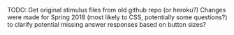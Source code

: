 TODO: Get original stimulus files from old github repo (or heroku?)
Changes were made for Spring 2018 (most likely to CSS, potentially some questions?) to clarify potential missing answer responses based on button sizes?
